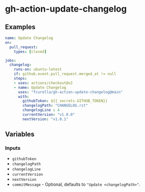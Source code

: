# gh-action-update-changelog

## Examples

```yml
name: Update Changelog
on:
  pull_request:
    types: [closed]

jobs:
  changelog:
    runs-on: ubuntu-latest
    if: github.event.pull_request.merged_at != null
    steps:
    - uses: actions/checkout@v2
    - name: Update Changelog
      uses: "fcurella/gh-action-update-changelog@main"
      with:
        githubToken: ${{ secrets.GITHUB_TOKEN}}
        changelogPath: "CHANGELOG.rst"
        changelogLine : 4
        currentVersion: "v1.0.0"
        nextVersion: "v1.0.1"
```

## Variables

### Inputs

* `githubToken`
* `changelogPath`
* `changelogLine`
* `currentVersion`
* `nextVersion`
* `commitMessage` - Optional, defaults to `"Update <changelogPath>"`.
